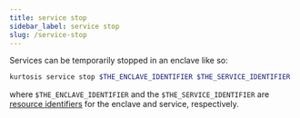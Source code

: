 ```yaml
---
title: service stop
sidebar_label: service stop
slug: /service-stop
---
```


Services can be temporarily stopped in an enclave like so:

```bash
kurtosis service stop $THE_ENCLAVE_IDENTIFIER $THE_SERVICE_IDENTIFIER
```

where `$THE_ENCLAVE_IDENTIFIER` and the `$THE_SERVICE_IDENTIFIER` are [resource identifiers](../concepts-reference/resource-identifier.md) for the enclave and service, respectively.

